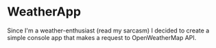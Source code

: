 # WeatherApp
Since I'm a weather-enthusiast (read my sarcasm) I decided to create a simple console app that makes a request to OpenWeatherMap API.
